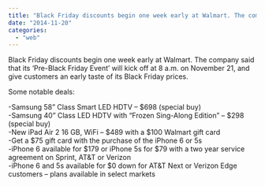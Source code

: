 ```yaml
---
title: "Black Friday discounts begin one week early at Walmart. The company said that it..."
date: "2014-11-20"
categories: 
  - "web"
---
```


Black Friday discounts begin one week early at Walmart. The company said that its ‘Pre-Black Friday Event’ will kick off at 8 a.m. on November 21, and give customers an early taste of its Black Friday prices.  
  
Some notable deals:  
  
\-Samsung 58” Class Smart LED HDTV – $698 (special buy)  
\-Samsung 40” Class LED HDTV with “Frozen Sing-Along Edition” – $298 (special buy)  
\-New iPad Air 2 16 GB, WiFi – $489 with a $100 Walmart gift card  
\-Get a $75 gift card with the purchase of the iPhone 6 or 5s  
\-iPhone 6 available for $179 or iPhone 5s for $79 with a two year service agreement on Sprint, AT&T or Verizon  
\-iPhone 6 and 5s available for $0 down for AT&T Next or Verizon Edge customers – plans available in select markets
